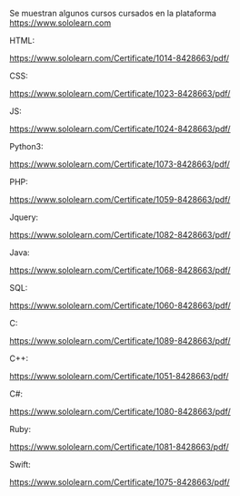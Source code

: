 Se muestran algunos cursos cursados en la plataforma https://www.sololearn.com

HTML:

https://www.sololearn.com/Certificate/1014-8428663/pdf/

CSS:

https://www.sololearn.com/Certificate/1023-8428663/pdf/

JS:

https://www.sololearn.com/Certificate/1024-8428663/pdf/

Python3:

https://www.sololearn.com/Certificate/1073-8428663/pdf/

PHP:

https://www.sololearn.com/Certificate/1059-8428663/pdf/

Jquery:

https://www.sololearn.com/Certificate/1082-8428663/pdf/

Java:

https://www.sololearn.com/Certificate/1068-8428663/pdf/

SQL:

https://www.sololearn.com/Certificate/1060-8428663/pdf/

C:

https://www.sololearn.com/Certificate/1089-8428663/pdf/

C++:

https://www.sololearn.com/Certificate/1051-8428663/pdf/

C#:

https://www.sololearn.com/Certificate/1080-8428663/pdf/

Ruby:

https://www.sololearn.com/Certificate/1081-8428663/pdf/

Swift:

https://www.sololearn.com/Certificate/1075-8428663/pdf/

